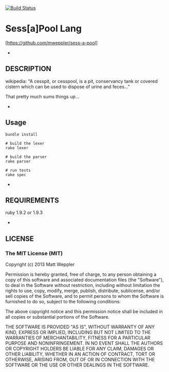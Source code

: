 [![Build Status](https://travis-ci.org/mweppler/sess-a-pool.png)](https://travis-ci.org/mweppler/sess-a-pool)

# Sess[a]Pool Lang

[https://github.com/mweppler/sess-a-pool]

-

## DESCRIPTION

wikipedia: "A cesspit, or cesspool, is a pit, conservancy tank or covered cistern which can be used to dispose of urine and feces…"  

That pretty much sums things up…  

-

## Usage

```
bundle install

# build the lexer
rake lexer

# build the parser
rake parser

# run tests
rake spec
```

-

## REQUIREMENTS

ruby 1.9.2 or 1.9.3

-

## LICENSE

### The MIT License (MIT)
Copyright (c) 2013 Matt Weppler  

Permission is hereby granted, free of charge, to any person obtaining a copy of this software and associated documentation files (the "Software"), to deal in the Software without restriction, including without limitation the rights to use, copy, modify, merge, publish, distribute, sublicense, and/or sell copies of the Software, and to permit persons to whom the Software is furnished to do so, subject to the following conditions:  

The above copyright notice and this permission notice shall be included in all copies or substantial portions of the Software.  

THE SOFTWARE IS PROVIDED "AS IS", WITHOUT WARRANTY OF ANY KIND, EXPRESS OR IMPLIED, INCLUDING BUT NOT LIMITED TO THE WARRANTIES OF MERCHANTABILITY, FITNESS FOR A PARTICULAR PURPOSE AND NONINFRINGEMENT. IN NO EVENT SHALL THE AUTHORS OR COPYRIGHT HOLDERS BE LIABLE FOR ANY CLAIM, DAMAGES OR OTHER LIABILITY, WHETHER IN AN ACTION OF CONTRACT, TORT OR OTHERWISE, ARISING FROM, OUT OF OR IN CONNECTION WITH THE SOFTWARE OR THE USE OR OTHER DEALINGS IN THE SOFTWARE.  

